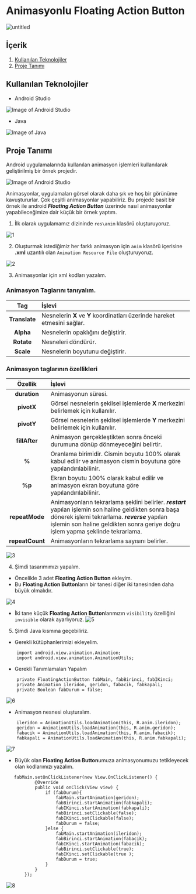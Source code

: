 # Animasyonlu Floating Action Button

![untitled](https://user-images.githubusercontent.com/37263322/117293859-9db41500-ae7a-11eb-88d4-b6a9ad7e8a3d.gif)

## İçerik

1. [Kullanılan Teknolojiler](https://github.com/mehmetaydintr/Animasyonlu_Floating_Action_Button/blob/main/README.md#kullan%C4%B1lan-teknolojiler)
2. [Proje Tanımı](https://github.com/mehmetaydintr/Animasyonlu_Floating_Action_Button/blob/main/README.md#proje-tan%C4%B1m%C4%B1)

## Kullanılan Teknolojiler

  + Android Studio

![Image of Android Studio](https://www.xda-developers.com/files/2017/04/android-studio-logo.png)

  + Java

![Image of Java](https://yazilimamelesi.files.wordpress.com/2013/03/java_logo.jpg)


## Proje Tanımı

Android uygulamalarında kullanılan animasyon işlemleri kullanılarak geliştirilmiş bir örnek projedir.

![Image of Android Studio](https://lh3.googleusercontent.com/proxy/LVpV42NxM_jeKb3-hb6IpWic0gH97s-mIe2reqx-BOxxMifI6rMDJOYWwSQMCDe9zP002AIAqTeE9nDmkE2WBYU1_I0ssYsaKIpxHfapGuwgTpA9pSoC)

Animasyonlar, uygulamaları görsel olarak daha şık ve hoş bir görünüme kavuştururlar. Çok çeşitli animasyonlar yapabiliriz. Bu projede basit bir örnek ile android **_Floating Action Button_** üzerinde nasıl animasyonlar yapabileceğimize dair küçük bir örnek yaptım.

1. İlk olarak uygulamamız dizininde `res\anim` klasörü oluşturuyoruz.

![1](https://user-images.githubusercontent.com/37263322/117290744-d6ea8600-ae76-11eb-97f8-06fc6927e515.PNG)

2. Oluşturmak istediğimiz her farklı animasyon için `anim` klasörü içerisine **.xml** uzantılı olan `Animation Resource File` oluşturuyoruz.

![2](https://user-images.githubusercontent.com/37263322/117290769-de119400-ae76-11eb-9592-68dcbb0daf62.PNG)

3. Animasyonlar için xml kodları yazalım.
  
### **Animasyon Tag**larını tanıyalım.

| Tag | İşlevi |
|    :---:     |     :---       |
| **Translate** | Nesnelerin **X** ve **Y** koordinatları üzerinde hareket etmesini sağlar. |
| **Alpha** | Nesnelerin opaklığını değiştirir. |
| **Rotate** | Nesneleri döndürür. |
| **Scale** | Nesnelerin boyutunu değiştirir. |

### Animasyon taglarının özellikleri

| Özellik | İşlevi |
|    :---:     |     :---       |
| **duration** | Animasyonun süresi. |
| **pivotX** | Görsel nesnelerin şekilsel işlemlerde **X** merkezini belirlemek için kullanılır. |
| **pivotY** | Görsel nesnelerin şekilsel işlemlerde **Y** merkezini belirlemek için kullanılır. |
| **fillAfter** | Animasyon gerçekleştikten sonra önceki durumuna dönüp dönmeyeceğini belirtir. |
| **%** | Oranlama birimidir. Cismin boyutu 100% olarak kabul edilir ve animasyon cismin boyutuna göre yapılandırılabilinir. |
| **%p** | Ekran boyutu 100% olarak kabul edilir ve animasyon ekran boyutuna göre yapılandırılabilinir. |
| **repeatMode** | Animasyonların tekrarlama şeklini belirler. **_restart_** yapılan işlemin son haline geldikten sonra başa dönerek işlemi tekrarlama. **_reverse_** yapılan işlemin son haline geldikten sonra geriye doğru işlem yapma şeklinde tekrarlama. |
| **repeatCount** | Animasyonların tekrarlama sayısını belirler. |

![3](https://user-images.githubusercontent.com/37263322/117290915-09947e80-ae77-11eb-85c3-71a9456aaf98.png)

4. Şimdi tasarımımızı yapalım.
  
  + Öncelikle 3 adet **Floating Action Button** ekleyim.
  + Bu **Floating Action Button**ların bir tanesi diğer iki tanesinden daha büyük olmalıdır.

![4](https://user-images.githubusercontent.com/37263322/117292402-d521c200-ae78-11eb-8607-8b620828c08f.png)

  + İki tane küçük **Floating Action Button**larımızın `visibility` özelliğini `invisible` olarak ayarlıyoruz.
![5](https://user-images.githubusercontent.com/37263322/117292472-e9fe5580-ae78-11eb-8217-13092e35b3f3.png)



5. Şimdi Java kısmına geçebiliriz.
  
  + Gerekli kütüphanlerimizi ekleyelim.
      
```
    import android.view.animation.Animation;
    import android.view.animation.AnimationUtils;
```

  + Gerekli Tanımlamaları Yapalım

``` 
    private FloatingActionButton fabMain, fabBirinci, fabIKinci;
    private Animation ileridon, geridon, fabacik, fabkapali;
    private Boolean fabDurum = false;
```

![6](https://user-images.githubusercontent.com/37263322/117293365-f20ac500-ae79-11eb-8214-ffe17c127ba4.PNG)
       
  + Animasyon nesnesi oluşturalım.
    
```
    ileridon = AnimationUtils.loadAnimation(this, R.anim.ileridon);
    geridon = AnimationUtils.loadAnimation(this, R.anim.geridon);
    fabacik = AnimationUtils.loadAnimation(this, R.anim.fabacik);
    fabkapali = AnimationUtils.loadAnimation(this, R.anim.fabkapali);
```

![7](https://user-images.githubusercontent.com/37263322/117293382-f9ca6980-ae79-11eb-9edc-e34ee21fbc78.PNG)

  + Büyük olan **Floating Action Button**umuza animasyonumuzu tetikleyecek olan kodlarımızı yazalım.
 
 ```
    fabMain.setOnClickListener(new View.OnClickListener() {
            @Override
            public void onClick(View view) {
                if (fabDurum){
                    fabMain.startAnimation(geridon);
                    fabBirinci.startAnimation(fabkapali);
                    fabIKinci.startAnimation(fabkapali);
                    fabBirinci.setClickable(false);
                    fabIKinci.setClickable(false);
                    fabDurum = false;
                }else {
                    fabMain.startAnimation(ileridon);
                    fabBirinci.startAnimation(fabacik);
                    fabIKinci.startAnimation(fabacik);
                    fabBirinci.setClickable(true);
                    fabIKinci.setClickable(true );
                    fabDurum = true;
                }
            }
        });
 ```
 
 ![8](https://user-images.githubusercontent.com/37263322/117293402-ffc04a80-ae79-11eb-81ff-b3eaf75b0d71.PNG)

